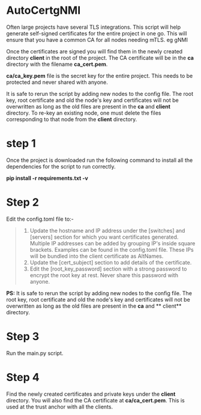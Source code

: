 # AutoCertgNMI
Often large projects have several TLS integrations. This script will help generate self-signed certificates for the
entire project in one go. This will ensure that you have a common CA for all nodes needing mTLS.  eg gNMI </p>
Once the certificates are signed you will find them in the newly created directory **client** in the root of the project.
The CA certificate will be in the **ca** directory with the filename **ca_cert.pem**. </p>

**ca/ca_key.pem** file is the secret key for the entire project. This needs to be protected and never shared with anyone.

It is safe to rerun the script by adding new nodes to the config file. The root key, root certificate and old the node's key and certificates will not be overwritten as long as the old files are present in the **ca**  and **client** directory. 
To re-key an existing node, one must delete the files corresponding to that node from the **client** directory. 

# step 1
Once the project is downloaded run the following command to install all the dependencies for the script to run correctly. 

**pip install -r requirements.txt -v**


# Step 2
Edit the config.toml file to:- </p>

   > 1. Update the hostname and IP address under the [switches] and [servers] section for which you want certificates generated. Multiple IP addresses can be added by grouping IP's inside square brackets. Examples can be found in the config.toml file. These IPs will be bundled into the client certificate as AltNames. 
   > 2. Update the [cert_subject] section to add details of the certificate.
   > 3. Edit the [root_key_password] section with a strong password to encrypt the root key at rest. Never share this password with anyone.

**PS:** It is safe to rerun the script by adding new nodes to the config file. The root key, root certificate and old the node's key and certificates will not be overwritten as long as the old files are present in the **ca**  and ** client** directory.
# Step 3
Run the main.py script. 

# Step 4
Find the newly created certificates and private keys under the **client** directory. You will also find the CA certificate 
at **ca/ca_cert.pem**. This is used at the trust anchor with all the clients. 
